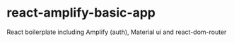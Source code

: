 # react-amplify-basic-app
React boilerplate including Amplify (auth), Material ui and react-dom-router 
